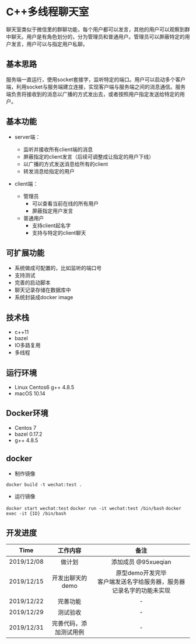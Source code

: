# C++多线程聊天室

聊天室类似于微信里的群聊功能，每个用户都可以发言，其他的用户可以观察到群中聊天。用户是有角色划分的，分为管理员和普通用户。管理员可以屏蔽特定的用户发言，用户可以与指定用户私聊。

## 基本思路

服务端一直运行，使用socket套接字，监听特定的端口。用户可以启动多个客户端，利用socket与服务端建立连接，实现客户端与服务端之间的消息通信。服务端负责将接收到的消息以广播的方式发出去，或者按照用户指定发送给特定的用户。

## 基本功能

* server端：
  * 监听并接收所有client端的消息
  * 屏蔽指定的client发言（后续可调整成让指定的用户下线）
  * 以广播的方式发送消息给所有的client
  * 转发消息给指定的用户

* client端：
  * 管理员
    * 可以查看当前在线的所有用户
    * 屏蔽指定用户发言
  * 普通用户
    * 支持client起名字
    * 支持与特定的client聊天

## 可扩展功能

* 系统做成可配置的，比如监听的端口号
* 支持测试
* 完善的启动脚本
* 聊天记录存储在数据库中
* 系统封装成docker image

## 技术栈

* c++11
* bazel
* IO多路复用
* 多线程

## 运行环境

* Linux Centos6 g++ 4.8.5
* macOS 10.14

## Docker环境

* Centos 7
* bazel 0.17.2
* g++ 4.8.5

## docker

* 制作镜像

`docker build -t wechat:test .`

* 运行镜像

`docker start wechat:test`
`docker run -it wechat:test /bin/bash`
`docker exec -it {ID} /bin/bash`

## 开发进度

Time | 工作内容 | 备注
:-: | :-: | :-:
2019/12/08 | 做计划 | 添加成员 @95xueqian
2019/12/15 | 开发出聊天的demo | 原型demo开发完毕<br>客户端发送名字给服务器，服务器记录名字的功能未实现
2019/12/22 | 完善功能 | -
2019/12/29 | 测试验收 | -
2019/12/31 | 完善代码，添加测试用例 | -
